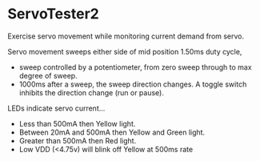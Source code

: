 # ServoTester2

Exercise servo movement while monitoring current demand from servo.

Servo movement sweeps either side of mid position 1.50ms duty cycle,
- sweep controlled by a potentiometer, from zero sweep through to max degree of sweep.
- 1000ms after a sweep, the sweep direction changes. 
A toggle switch inhibits the direction change (run or pause).

LEDs indicate servo current...
- Less than 500mA then Yellow light.
- Between 20mA and 500mA then Yellow and Green light.
- Greater than 500mA then Red light.
- Low VDD (<4.75v) will blink off Yellow at 500ms rate
